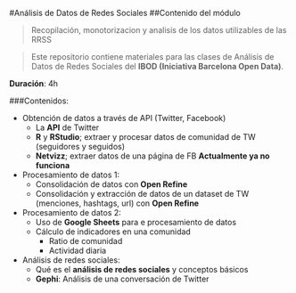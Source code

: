 #Análisis de Datos de Redes Sociales
##Contenido del módulo 

> Recopilación, monotorizacion y analisis de los datos utilizables de las RRSS

> Este repositorio contiene materiales para las clases de Análisis de Datos de Redes Sociales del **IBOD (Iniciativa Barcelona Open Data)**.

**Duración**: 4h

###Contenidos:

- Obtención de datos a través de API (Twitter, Facebook)
    - La **API** de Twitter
    - **R** y **RStudio**; extraer y procesar datos de comunidad de TW (seguidores y seguidos) 
	- **Netvizz**; extraer datos de una página de FB **Actualmente ya no funciona**
- Procesamiento de datos 1:
	- Consolidación de datos con **Open Refine**
	- Consolidación y extracción de datos de un dataset de TW (menciones, hashtags, url) con **Open Refine**
- Procesamiento de datos 2: 
	- Uso de **Google Sheets** para e procesamiento de datos
	- Cálculo de indicadores en una comunidad
		- Ratio de comunidad
		- Actividad diaria
- Análisis de redes sociales:
	- Qué es el **análisis de redes sociales** y conceptos básicos
	- **Gephi**: Análisis de una conversación de Twitter
